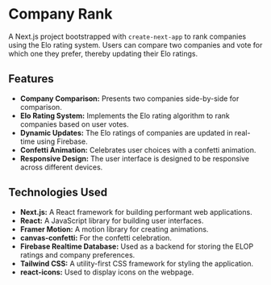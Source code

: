 # Company Rank

A Next.js project bootstrapped with `create-next-app` to rank companies using the Elo rating system. Users can compare two companies and vote for which one they prefer, thereby updating their Elo ratings.

## Features

*   **Company Comparison:** Presents two companies side-by-side for comparison.
*   **Elo Rating System:** Implements the Elo rating algorithm to rank companies based on user votes.
*   **Dynamic Updates:** The Elo ratings of companies are updated in real-time using Firebase.
*   **Confetti Animation:** Celebrates user choices with a confetti animation.
*   **Responsive Design:** The user interface is designed to be responsive across different devices.

## Technologies Used

*   **Next.js:** A React framework for building performant web applications.
*   **React:** A JavaScript library for building user interfaces.
*   **Framer Motion:** A motion library for creating animations.
*   **canvas-confetti:** For the confetti celebration.
*   **Firebase Realtime Database:** Used as a backend for storing the ELOP ratings and company preferences.
*   **Tailwind CSS:** A utility-first CSS framework for styling the application.
*   **react-icons:** Used to display icons on the webpage.
